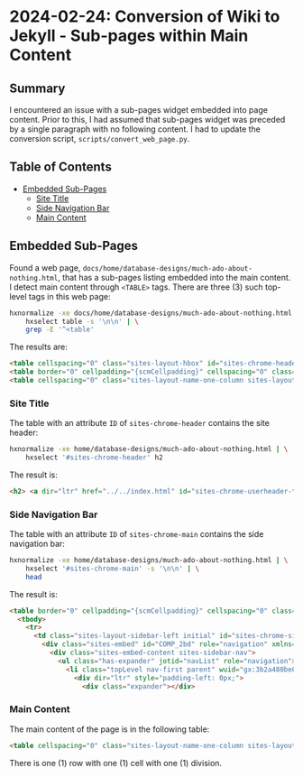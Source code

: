 # 2024-02-24: Conversion of Wiki to Jekyll - Sub-pages within Main Content

## Summary

I encountered an issue with a sub-pages widget embedded into page content. Prior to this, I had assumed that sub-pages widget was preceded by a single paragraph with no following content. I had to update the conversion script, `scripts/convert_web_page.py`.

## Table of Contents

* [Embedded Sub-Pages](#embedded-sub-pages)
  * [Site Title](#site-title)
  * [Side Navigation Bar](#side-navigation-bar)
  * [Main Content](#main-content)

## Embedded Sub-Pages

Found a web page, `docs/home/database-designs/much-ado-about-nothing.html`, that has a sub-pages listing embedded into the main content. I detect main content through `<TABLE>` tags. There are three (3) such top-level tags in this web page:

```bash
hxnormalize -xe docs/home/database-designs/much-ado-about-nothing.html | \
    hxselect table -s '\n\n' | \
    grep -E '^<table'
```

The results are:

```html
<table cellspacing="0" class="sites-layout-hbox" id="sites-chrome-header" style="">
<table border="0" cellpadding="{scmCellpadding}" cellspacing="0" class="sites-layout-hbox" id="sites-chrome-main">
<table cellspacing="0" class="sites-layout-name-one-column sites-layout-hbox" xmlns="http://www.w3.org/1999/xhtml">
```

### Site Title

The table with an attribute `ID` of `sites-chrome-header` contains the site header:

```bash
hxnormalize -xe home/database-designs/much-ado-about-nothing.html | \
    hxselect '#sites-chrome-header' h2
```

The result is:

```html
<h2> <a dir="ltr" href="../../index.html" id="sites-chrome-userheader-title"> Yet Another OCM </a></h2>%
```

### Side Navigation Bar

The table with an attribute `ID` of `sites-chrome-main` contains the side navigation bar:

```bash
hxnormalize -xe home/database-designs/much-ado-about-nothing.html | \
    hxselect '#sites-chrome-main' -s '\n\n' | \
    head
```

The result is:

```html
<table border="0" cellpadding="{scmCellpadding}" cellspacing="0" class="sites-layout-hbox" id="sites-chrome-main">
  <tbody>
    <tr>
      <td class="sites-layout-sidebar-left initial" id="sites-chrome-sidebar-left" style="width:200px">
        <div class="sites-embed" id="COMP_2bd" role="navigation" xmlns="http://www.w3.org/1999/xhtml">
          <div class="sites-embed-content sites-sidebar-nav">
            <ul class="has-expander" jotid="navList" role="navigation">
              <li class="topLevel nav-first parent" wuid="gx:3b2a480be041e60">
                <div dir="ltr" style="padding-left: 0px;">
                  <div class="expander"></div>
```

### Main Content

The main content of the page is in the following table:

```html
<table cellspacing="0" class="sites-layout-name-one-column sites-layout-hbox" xmlns="http://www.w3.org/1999/xhtml">
```

There is one (1) row with one (1) cell with one (1) division.
